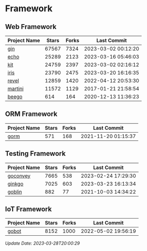 # Framework

## Web Framework
| Project Name | Stars | Forks | Last Commit |
| ------------ | ----- | ----- | ----------- |
| [gin](https://github.com/gin-gonic/gin) | 67567 | 7324 | 2023-03-02 00:12:20 |
| [echo](https://github.com/labstack/echo) | 25289 | 2123 | 2023-03-16 05:46:03 |
| [kit](https://github.com/go-kit/kit) | 24759 | 2397 | 2023-03-02 02:16:12 |
| [iris](https://github.com/kataras/iris) | 23790 | 2475 | 2023-03-20 16:16:35 |
| [revel](https://github.com/revel/revel) | 12859 | 1420 | 2022-04-12 20:53:30 |
| [martini](https://github.com/go-martini/martini) | 11572 | 1129 | 2017-01-21 21:58:54 |
| [beego](https://github.com/astaxie/beego) | 614 | 164 | 2020-12-13 11:36:23 |

## ORM Framework
| Project Name | Stars | Forks | Last Commit |
| ------------ | ----- | ----- | ----------- |
| [gorm](https://github.com/jinzhu/gorm) | 571 | 168 | 2021-11-20 01:15:37 |

## Testing Framework
| Project Name | Stars | Forks | Last Commit |
| ------------ | ----- | ----- | ----------- |
| [goconvey](https://github.com/smartystreets/goconvey) | 7665 | 538 | 2023-02-24 17:29:30 |
| [ginkgo](https://github.com/onsi/ginkgo) | 7025 | 603 | 2023-03-23 16:13:34 |
| [goblin](https://github.com/franela/goblin) | 882 | 77 | 2021-10-03 14:34:22 |

## IoT Framework
| Project Name | Stars | Forks | Last Commit |
| ------------ | ----- | ----- | ----------- |
| [gobot](https://github.com/hybridgroup/gobot) | 8152 | 1000 | 2022-05-02 19:56:19 |

*Update Date: 2023-03-28T20:00:29*